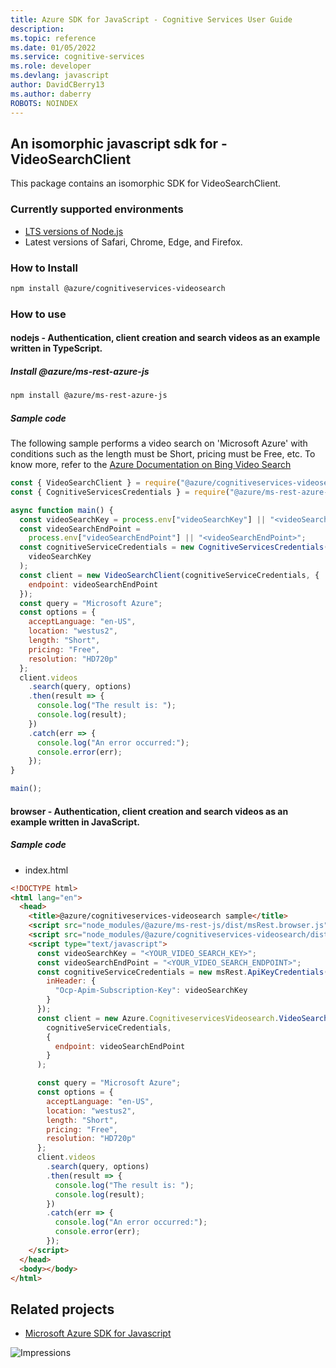 ```yaml
---
title: Azure SDK for JavaScript - Cognitive Services User Guide
description: 
ms.topic: reference
ms.date: 01/05/2022
ms.service: cognitive-services
ms.role: developer
ms.devlang: javascript
author: DavidCBerry13
ms.author: daberry
ROBOTS: NOINDEX
---
```

## An isomorphic javascript sdk for - VideoSearchClient

This package contains an isomorphic SDK for VideoSearchClient.

### Currently supported environments

- [LTS versions of Node.js](https://nodejs.org/about/releases/)
- Latest versions of Safari, Chrome, Edge, and Firefox.

### How to Install

```bash
npm install @azure/cognitiveservices-videosearch
```

### How to use

#### nodejs - Authentication, client creation and search videos as an example written in TypeScript.

##### Install @azure/ms-rest-azure-js

```bash
npm install @azure/ms-rest-azure-js
```

##### Sample code
The following sample performs a video search on 'Microsoft Azure' with conditions such as the length must be Short, pricing must be Free, etc. To know more, refer to the [Azure Documentation on Bing Video Search](https://docs.microsoft.com/azure/cognitive-services/bing-video-search/)

```javascript
const { VideoSearchClient } = require("@azure/cognitiveservices-videosearch");
const { CognitiveServicesCredentials } = require("@azure/ms-rest-azure-js");

async function main() {
  const videoSearchKey = process.env["videoSearchKey"] || "<videoSearchKey>";
  const videoSearchEndPoint =
    process.env["videoSearchEndPoint"] || "<videoSearchEndPoint>";
  const cognitiveServiceCredentials = new CognitiveServicesCredentials(
    videoSearchKey
  );
  const client = new VideoSearchClient(cognitiveServiceCredentials, {
    endpoint: videoSearchEndPoint
  });
  const query = "Microsoft Azure";
  const options = {
    acceptLanguage: "en-US",
    location: "westus2",
    length: "Short",
    pricing: "Free",
    resolution: "HD720p"
  };
  client.videos
    .search(query, options)
    .then(result => {
      console.log("The result is: ");
      console.log(result);
    })
    .catch(err => {
      console.log("An error occurred:");
      console.error(err);
    });
}

main();
```

#### browser - Authentication, client creation and search videos as an example written in JavaScript.

##### Sample code

- index.html
```html
<!DOCTYPE html>
<html lang="en">
  <head>
    <title>@azure/cognitiveservices-videosearch sample</title>
    <script src="node_modules/@azure/ms-rest-js/dist/msRest.browser.js"></script>
    <script src="node_modules/@azure/cognitiveservices-videosearch/dist/cognitiveservices-videosearch.js"></script>
    <script type="text/javascript">
      const videoSearchKey = "<YOUR_VIDEO_SEARCH_KEY>";
      const videoSearchEndPoint = "<YOUR_VIDEO_SEARCH_ENDPOINT>";
      const cognitiveServiceCredentials = new msRest.ApiKeyCredentials({
        inHeader: {
          "Ocp-Apim-Subscription-Key": videoSearchKey
        }
      });
      const client = new Azure.CognitiveservicesVideosearch.VideoSearchClient(
        cognitiveServiceCredentials,
        {
          endpoint: videoSearchEndPoint
        }
      );

      const query = "Microsoft Azure";
      const options = {
        acceptLanguage: "en-US",
        location: "westus2",
        length: "Short",
        pricing: "Free",
        resolution: "HD720p"
      };
      client.videos
        .search(query, options)
        .then(result => {
          console.log("The result is: ");
          console.log(result);
        })
        .catch(err => {
          console.log("An error occurred:");
          console.error(err);
        });
    </script>
  </head>
  <body></body>
</html>
```

## Related projects

- [Microsoft Azure SDK for Javascript](https://github.com/Azure/azure-sdk-for-js)

![Impressions](https://azure-sdk-impressions.azurewebsites.net/api/impressions/azure-sdk-for-js%2Fsdk%2Fcognitiveservices%2Fcognitiveservices-videosearch%2FREADME.png)

